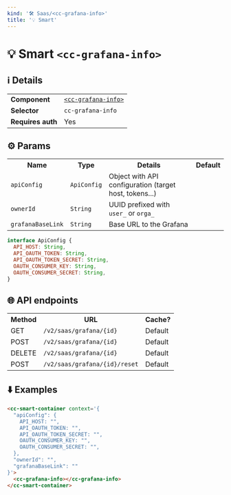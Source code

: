 ```yaml
---
kind: '🛠 Saas/<cc-grafana-info>'
title: '💡 Smart'
---
```

# 💡 Smart `<cc-grafana-info>`

## ℹ️ Details

<table>
  <tr><td><strong>Component    </strong> <td><a href="https://www.clever-cloud.com/doc/clever-components/?path=/story/%F0%9F%9B%A0-saas-cc-grafana-info--default-story"><code>&lt;cc-grafana-info&gt;</code></a>
  <tr><td><strong>Selector     </strong> <td><code>cc-grafana-info</code>
  <tr><td><strong>Requires auth</strong> <td>Yes
</table>

## ⚙️ Params

<table>
  <tr><th>Name                          <th>Type                   <th>Details                                                     <th>Default
  <tr><td><code>apiConfig</code>        <td><code>ApiConfig</code> <td>Object with API configuration (target host, tokens...)      <td>
  <tr><td><code>ownerId</code>          <td><code>String</code>    <td>UUID prefixed with <code>user_</code> or <code>orga_</code> <td>
  <tr><td><code>grafanaBaseLink</code>  <td><code>String</code>    <td>Base URL to the Grafana                                     <td>
</table>

```js
interface ApiConfig {
  API_HOST: String,
  API_OAUTH_TOKEN: String,
  API_OAUTH_TOKEN_SECRET: String,
  OAUTH_CONSUMER_KEY: String,
  OAUTH_CONSUMER_SECRET: String,
}
```

## 🌐 API endpoints

<table>
  <tr><th>Method <th>URL                                                   <th>Cache?
  <tr><td>GET    <td><code>/v2/saas/grafana/{id}</code>                    <td>Default
  <tr><td>POST   <td><code>/v2/saas/grafana/{id}</code>                    <td>Default
  <tr><td>DELETE <td><code>/v2/saas/grafana/{id}</code>                    <td>Default
  <tr><td>POST   <td><code>/v2/saas/grafana/{id}/reset</code>              <td>Default
</table>

## ⬇️️ Examples

```html
<cc-smart-container context='{
  "apiConfig": {
    API_HOST: "",
    API_OAUTH_TOKEN: "",
    API_OAUTH_TOKEN_SECRET: "",
    OAUTH_CONSUMER_KEY: "",
    OAUTH_CONSUMER_SECRET: "",
  },
  "ownerId": "",
  "grafanaBaseLink": ""
}'>
  <cc-grafana-info></cc-grafana-info>
</cc-smart-container>
```
